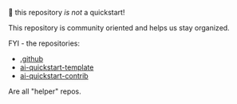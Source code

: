 📢 this repository *is not* a quickstart! 

This repository is community oriented and helps us stay organized.

FYI - the repositories: 
* [.github](https://github.com/rh-ai-quickstart/.github)
* [ai-quickstart-template](https://github.com/rh-ai-quickstart/ai-quickstart-template)
* [ai-quickstart-contrib](https://github.com/rh-ai-quickstart/ai-quickstart-contrib)

Are all "helper" repos. 
